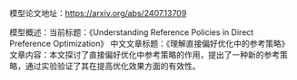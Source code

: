 模型论文地址：https://arxiv.org/abs/2407.13709

模型概述：当前标题：《Understanding Reference Policies in Direct Preference Optimization》
中文文章标题：《理解直接偏好优化中的参考策略》
文章内容：本文探讨了直接偏好优化中参考策略的作用，提出了一种新的参考策略，通过实验验证了其在提高优化效果方面的有效性。
